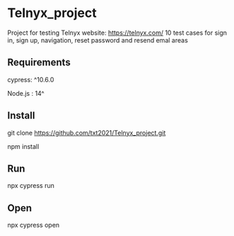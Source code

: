 # Telnyx_project
Project for testing Telnyx website: https://telnyx.com/
10 test cases for sign in, sign up, navigation, reset password and resend emal areas

## Requirements
cypress: ^10.6.0

Node.js : 14^

## Install
git clone https://github.com/txt2021/Telnyx_project.git

npm install 

## Run
npx cypress run

## Open
npx cypress open
